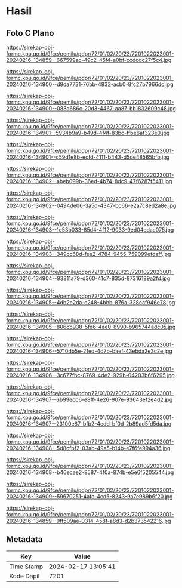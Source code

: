 # Hasil

## Foto C Plano

https://sirekap-obj-formc.kpu.go.id/9fce/pemilu/pdpr/72/01/02/20/23/7201022023001-20240216-134859--667599ac-49c2-45f4-a0bf-ccdcdc27f5c4.jpg

https://sirekap-obj-formc.kpu.go.id/9fce/pemilu/pdpr/72/01/02/20/23/7201022023001-20240216-134900--d9da7731-76bb-4832-acb0-8fc27b7966dc.jpg

https://sirekap-obj-formc.kpu.go.id/9fce/pemilu/pdpr/72/01/02/20/23/7201022023001-20240216-134900--088a686c-20d3-4467-aa87-bb1832609c48.jpg

https://sirekap-obj-formc.kpu.go.id/9fce/pemilu/pdpr/72/01/02/20/23/7201022023001-20240216-134901--5934b9a9-b49d-4f4f-83bc-ffbe6af323e0.jpg

https://sirekap-obj-formc.kpu.go.id/9fce/pemilu/pdpr/72/01/02/20/23/7201022023001-20240216-134901--d59d1e8b-ecfd-4111-b443-d5de48565bfb.jpg

https://sirekap-obj-formc.kpu.go.id/9fce/pemilu/pdpr/72/01/02/20/23/7201022023001-20240216-134902--abeb099b-36ed-4b74-8dc9-47f6287f5411.jpg

https://sirekap-obj-formc.kpu.go.id/9fce/pemilu/pdpr/72/01/02/20/23/7201022023001-20240216-134902--0494de06-3a5d-4347-bc66-e2a7c8ed2a8e.jpg

https://sirekap-obj-formc.kpu.go.id/9fce/pemilu/pdpr/72/01/02/20/23/7201022023001-20240216-134903--1e53b033-85d4-4f12-9033-9ed04edac075.jpg

https://sirekap-obj-formc.kpu.go.id/9fce/pemilu/pdpr/72/01/02/20/23/7201022023001-20240216-134903--349cc68d-fee2-4784-9455-759099efdaff.jpg

https://sirekap-obj-formc.kpu.go.id/9fce/pemilu/pdpr/72/01/02/20/23/7201022023001-20240216-134904--93811a79-d360-41c7-835d-87316189a2fd.jpg

https://sirekap-obj-formc.kpu.go.id/9fce/pemilu/pdpr/72/01/02/20/23/7201022023001-20240216-134905--4db2e2da-c248-4bbb-876a-328caf946e78.jpg

https://sirekap-obj-formc.kpu.go.id/9fce/pemilu/pdpr/72/01/02/20/23/7201022023001-20240216-134905--806cb938-5fd6-4ae0-8990-b965744adc05.jpg

https://sirekap-obj-formc.kpu.go.id/9fce/pemilu/pdpr/72/01/02/20/23/7201022023001-20240216-134906--5710db5e-21ed-4d7b-baef-43ebda2e3c2e.jpg

https://sirekap-obj-formc.kpu.go.id/9fce/pemilu/pdpr/72/01/02/20/23/7201022023001-20240216-134906--3c677fbc-8769-4de2-929b-04203b6f6295.jpg

https://sirekap-obj-formc.kpu.go.id/9fce/pemilu/pdpr/72/01/02/20/23/7201022023001-20240216-134907--6b99edc6-e8ff-4e26-907e-93643ef2e4d2.jpg

https://sirekap-obj-formc.kpu.go.id/9fce/pemilu/pdpr/72/01/02/20/23/7201022023001-20240216-134907--23100e87-bfb2-4edd-bf0d-2b89ad5fd5da.jpg

https://sirekap-obj-formc.kpu.go.id/9fce/pemilu/pdpr/72/01/02/20/23/7201022023001-20240216-134908--5d8cfbf2-03ab-49a5-b14b-e7f6fe994a36.jpg

https://sirekap-obj-formc.kpu.go.id/9fce/pemilu/pdpr/72/01/02/20/23/7201022023001-20240216-134908--b46ecae2-8587-4f0a-874b-e5e6f5205544.jpg

https://sirekap-obj-formc.kpu.go.id/9fce/pemilu/pdpr/72/01/02/20/23/7201022023001-20240216-134909--59670251-4afc-4cd5-8243-9a7e989b6f20.jpg

https://sirekap-obj-formc.kpu.go.id/9fce/pemilu/pdpr/72/01/02/20/23/7201022023001-20240216-134859--9ff509ae-0314-458f-a8d3-d2b373542216.jpg


## Metadata

| Key        | Value               |
| ---------- | ------------------- |
| Time Stamp | 2024-02-17 13:05:41 |
| Kode Dapil | 7201                |



